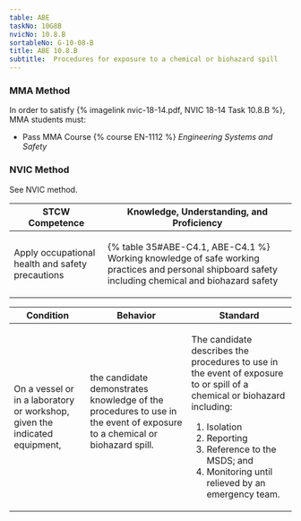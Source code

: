 ```yaml
---
table: ABE
taskNo: 10G8B
nvicNo: 10.8.B 
sortableNo: G-10-08-B
title: ABE 10.8.B 
subtitle:  Procedures for exposure to a chemical or biohazard spill
---
```



### MMA Method

In order to satisfy  {% imagelink nvic-18-14.pdf, NVIC 18-14 Task 10.8.B %}, MMA students must:

* Pass MMA Course {% course EN-1112 %}  *Engineering Systems and Safety*


### NVIC Method

<a onclick="togglevisibility('nvic_methods')" >See NVIC method.</a>

<div id='nvic_methods' class='hide'>

<table>
<thead>
<tr>
<th class='forty'> STCW Competence </th>
<th class='sixty'> Knowledge, Understanding, and Proficiency </th>
</tr>
</thead>




<tbody>
<tr><td markdown='1'>

Apply occupational health and safety precautions

</td><td markdown='1'>

{% table 35#ABE-C4.1, ABE-C4.1 %} Working knowledge of safe working practices and personal shipboard safety including chemical and biohazard safety

</td></tr>


</tbody>
</table>


<table>
<thead>
<tr><th class='twenty'>  Condition </th><th class='twenty'> Behavior </th><th  class='sixty'>Standard </th></tr>
</thead>
<tbody >



<tr><td markdown='1'>

On a vessel or in a laboratory or workshop, given the indicated equipment,

</td><td markdown='1'>

the candidate demonstrates knowledge of the procedures to use in the event of exposure to a chemical or biohazard spill.

<br>

<div class="tooltip" markdown='1'>



</div>


</td><td markdown='1'>

The candidate describes the procedures to use in the event of exposure to or spill of a chemical or biohazard including: 

1. Isolation
2. Reporting
3. Reference to the MSDS; and 
4. Monitoring until relieved by an emergency team. 

</td></tr>
</tbody>
</table>
</div>
